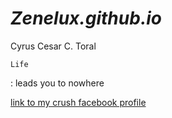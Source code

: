 # *Zenelux.github.io*
Cyrus Cesar C. Toral

	Life
: leads you to nowhere

[link to my crush facebook profile](https://www.youtube.com/watch?v=a3Z7zEc7AXQ)


